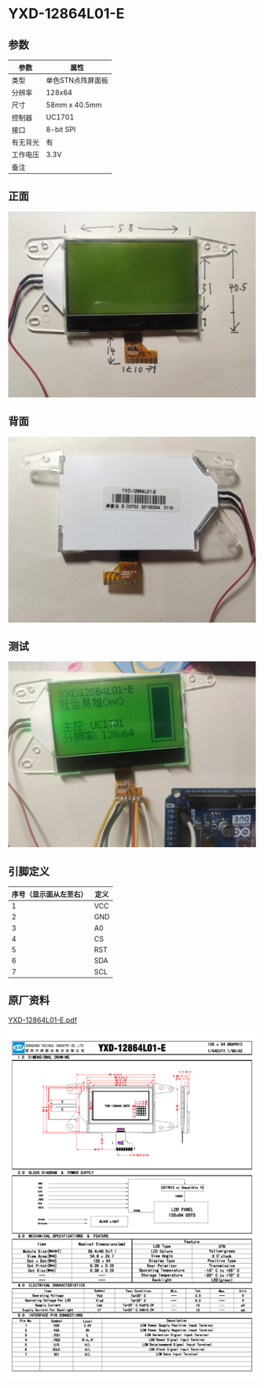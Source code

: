 # YXD-12864L01-E

## 参数

| 参数     | 属性              |
| -------- | ----------------- |
| 类型     | 单色STN点阵屏面板 |
| 分辨率   | 128x64            |
| 尺寸     | 58mm x 40.5mm     |
| 控制器   | UC1701            |
| 接口     | 8-bit SPI         |
| 有无背光 | 有                |
| 工作电压 | 3.3V              |
| 备注     |                   |

## 正面

![正面](正面.jpg)

## 背面

![背面](背面.jpg)

## 测试

![测试](测试.jpg)

## 引脚定义

| 序号（显示面从左至右） | 定义 |
| ---------------------- | ---- |
| 1                      | VCC  |
| 2                      | GND  |
| 3                      | A0   |
| 4                      | CS   |
| 5                      | RST  |
| 6                      | SDA  |
| 7                      | SCL  |

## 原厂资料

[YXD-12864L01-E.pdf](YXD-12864L01-E.pdf)

![原厂资料](原厂资料.png)